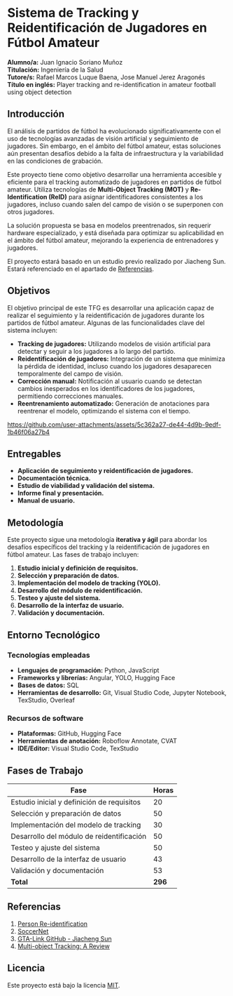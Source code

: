 # Sistema de Tracking y Reidentificación de Jugadores en Fútbol Amateur

**Alumno/a:** Juan Ignacio Soriano Muñoz  
**Titulación:** Ingeniería de la Salud  
**Tutore/s:** Rafael Marcos Luque Baena, Jose Manuel Jerez Aragonés  
**Título en inglés:** Player tracking and re-identification in amateur football using object detection  

## Introducción

El análisis de partidos de fútbol ha evolucionado significativamente con el uso de tecnologías avanzadas de visión artificial y seguimiento de jugadores. Sin embargo, en el ámbito del fútbol amateur, estas soluciones aún presentan desafíos debido a la falta de infraestructura y la variabilidad en las condiciones de grabación.

Este proyecto tiene como objetivo desarrollar una herramienta accesible y eficiente para el tracking automatizado de jugadores en partidos de fútbol amateur. Utiliza tecnologías de **Multi-Object Tracking (MOT)** y **Re-Identification (ReID)** para asignar identificadores consistentes a los jugadores, incluso cuando salen del campo de visión o se superponen con otros jugadores.

La solución propuesta se basa en modelos preentrenados, sin requerir hardware especializado, y está diseñada para optimizar su aplicabilidad en el ámbito del fútbol amateur, mejorando la experiencia de entrenadores y jugadores.

El proyecto estará basado en un estudio previo realizado por Jiacheng Sun. Estará referenciado en el apartado de [Referencias](#referencias).

## Objetivos

El objetivo principal de este TFG es desarrollar una aplicación capaz de realizar el seguimiento y la reidentificación de jugadores durante los partidos de fútbol amateur. Algunas de las funcionalidades clave del sistema incluyen:

- **Tracking de jugadores:** Utilizando modelos de visión artificial para detectar y seguir a los jugadores a lo largo del partido.
- **Reidentificación de jugadores:** Integración de un sistema que minimiza la pérdida de identidad, incluso cuando los jugadores desaparecen temporalmente del campo de visión.
- **Corrección manual:** Notificación al usuario cuando se detectan cambios inesperados en los identificadores de los jugadores, permitiendo correcciones manuales.
- **Reentrenamiento automatizado:** Generación de anotaciones para reentrenar el modelo, optimizando el sistema con el tiempo.

https://github.com/user-attachments/assets/5c362a27-de44-4d9b-9edf-1b46f06a27b4

## Entregables

- **Aplicación de seguimiento y reidentificación de jugadores.**  
- **Documentación técnica.**  
- **Estudio de viabilidad y validación del sistema.**  
- **Informe final y presentación.**  
- **Manual de usuario.**

## Metodología

Este proyecto sigue una metodología **iterativa y ágil** para abordar los desafíos específicos del tracking y la reidentificación de jugadores en fútbol amateur. Las fases de trabajo incluyen:

1. **Estudio inicial y definición de requisitos.**  
2. **Selección y preparación de datos.**  
3. **Implementación del modelo de tracking (YOLO).**  
4. **Desarrollo del módulo de reidentificación.**  
5. **Testeo y ajuste del sistema.**  
6. **Desarrollo de la interfaz de usuario.**  
7. **Validación y documentación.**

## Entorno Tecnológico

### Tecnologías empleadas

- **Lenguajes de programación:** Python, JavaScript
- **Frameworks y librerías:** Angular, YOLO, Hugging Face
- **Bases de datos:** SQL
- **Herramientas de desarrollo:** Git, Visual Studio Code, Jupyter Notebook, TexStudio, Overleaf

### Recursos de software

- **Plataformas:** GitHub, Hugging Face
- **Herramientas de anotación:** Roboflow Annotate, CVAT
- **IDE/Editor:** Visual Studio Code, TexStudio

## Fases de Trabajo

| Fase                                | Horas |
|-------------------------------------|-------|
| Estudio inicial y definición de requisitos | 20    |
| Selección y preparación de datos    | 50    |
| Implementación del modelo de tracking | 30    |
| Desarrollo del módulo de reidentificación | 50    |
| Testeo y ajuste del sistema         | 50    |
| Desarrollo de la interfaz de usuario | 43    |
| Validación y documentación          | 53    |
| **Total**                           | **296** |

## Referencias

1. [Person Re-identification](https://paperswithcode.com/task/person-re-identification)
2. [SoccerNet](https://github.com/SoccerNet/sn-tracking)
3. [GTA-Link GitHub - Jiacheng Sun](https://github.com/sjc042/gta-link)
4. [Multi-object Tracking: A Review](https://sertiscorp.medium.com/multi-object-tracking-a-review-6aaeea495209)

## Licencia

Este proyecto está bajo la licencia [MIT](LICENSE).

